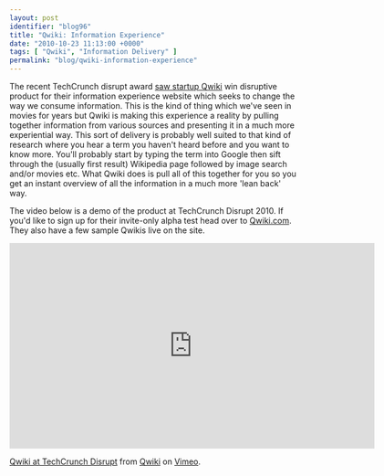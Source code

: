 ```yaml
---
layout: post
identifier: "blog96"
title: "Qwiki: Information Experience"
date: "2010-10-23 11:13:00 +0000"
tags: [ "Qwiki", "Information Delivery" ]
permalink: "blog/qwiki-information-experience"
---
```

The recent TechCrunch disrupt award [saw startup Qwiki](http://techcrunch.com/2010/09/29/qwiki-techcrunch-disrupt-winner/) win disruptive product for their information experience website which seeks to change the way we consume information. This is the kind of thing which we've seen in movies for years but Qwiki is making this experience a reality by pulling together information from various sources and presenting it in a much more experiential way. This sort of delivery is probably well suited to that kind of research where you hear a term you haven't heard before and you want to know more. You'll probably start by typing the term into Google then sift through the (usually first result) Wikipedia page followed by image search and/or movies etc. What Qwiki does is pull all of this together for you so you get an instant overview of all the information in a much more 'lean back' way.

<!--more-->

The video below is a demo of the product at TechCrunch Disrupt 2010. If you'd like to sign up for their invite-only alpha test head over to [Qwiki.com](http://qwiki.com/). They also have a few sample Qwikis live on the site.

<iframe src="https://player.vimeo.com/video/15444551" width="640" height="360" frameborder="0" webkitallowfullscreen mozallowfullscreen allowfullscreen></iframe>

[Qwiki at TechCrunch Disrupt](http://vimeo.com/15444551) from [Qwiki](http://vimeo.com/qwiki) on [Vimeo](http://vimeo.com/).